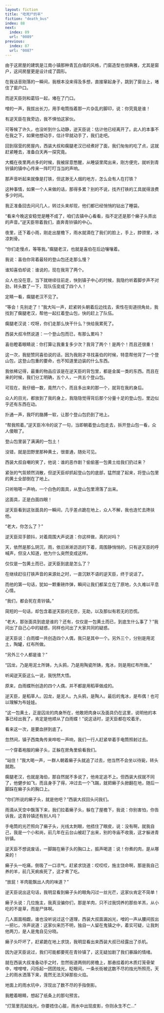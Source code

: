 ```yaml
---
layout: fiction
title: "吃死尸的羊"
fiction: "death_bus"
index: 88
next:
  index: 89
  url: "0089"
previous:
  index: 87
  url: "0087"
---
```

由于这房屋的建筑是江南小镇那种青瓦白墙的风格，门窗造型也很典雅，尤其是窗户，这间房屋更是设计成了圆形。

在我话音刚落的一瞬间，我根本没来得及多想，直接窜起身子，跳到了窗台上，堵住了窗户口。

而逆天臣则和葛钰一起，堵在了门口。

噌的一声，我拔出长刀，用手电筒指着那一片杂乱的脚印，说：你究竟是谁！

有逆天臣在我旁边，我不惧怕这家伙。

可等候了许久，也没听到什么动静，逆天臣说：估计他已经离开了。此人的本事不在我之下，如果他想动手，估计早就动手了，我们走吧。

回到宿营的房屋内，西装大叔和瘸腿老汉已经煮好了面，我们匆匆的吃了点，这就赶紧睡去，准备白天再一探究竟。

大概在夜里两点多的时候，我被尿意憋醒，从睡袋里爬出来，刚方便完，就听到青铃镇的镇中心传来一阵叮叮当当的声响。

那声音听起来就像是打铁，但这渺无人烟的地方，怎么会有人在打铁？

这种事情，如果一个人来做的话，那得多累？别的不说，找齐打铁的工具就得浪费多少时间。

我正准备回去问问几人，转过头来却现，他们都已经悄悄的钻出了睡袋。

“看来今晚这安稳觉是睡不成了，咱们去镇中心看看，指不定还是那个癞子头弄出的声音。”逆天臣带着我们，直奔青铃镇的中心。

夜里，还下着小雨，刚走出屋檐下，雨水就滴在了我们的脸上，手上，脖颈里，冰凉刺骨。

“你们走慢点，等等我。”瘸腿老汉，也就是喜伯在后边嚷嚷着。

我说：喜伯你背着最轻的登山包还走那么慢？

谁知喜伯却说：谁说的，现在我背了两个。

众人也没在意，当下就继续往前走，快到镇子中心的时候，我隐约听着脚步声不对劲，转头数了一下，现队伍变成了四个人！

定睛一看，瘸腿老汉不见了。

“等会！先别走了！”我大叫一声，赶紧转头朝着后边找去，索性在街道拐角处，我找到了瘸腿老汉，帮他一起扛着登山包，快的赶上了队伍。

瘸腿老汉说：哎呀，你们走那么快干什么？快给我累死了。

西装大叔冷然说道：一个登山包而已，有那么累吗？

喜伯瞪着眼睛说：你打算让我重复多少次？我背了两个！是两个！而且还很重！

这一次，我挺赞同喜伯说的话，因为我刚才寻找喜伯的时候，特意帮他背了一个登山包，这登山包重的要命，也不知道里边装的什么东西。

我依稀记得，最重的物品应该是在逆天臣的背包里，都是金属一类的东西。而且在来的时候，我们分工明确，五个人，一共五个登山包。

可现在，我仔细一数，竟然六个，而且多出来的那一个，就背在我的身后。

众人的目光，都放到了我的身上，我隐隐觉得背后那个分量十足的登山包，里边似乎还有东西在动。

扑通一声，我吓的胳膊一软，让那个登山包扔到了地上。

“帮我照着。”逆天臣冷冷的说了一句，当即朝着登山包走去，拆开登山包一看，众人傻眼了。

登山包里装了满满的一包土！

没错，就是田野里那种黄土，很普通，随处可见。

西装大叔自嘲的笑了，他说：谁的恶作剧？偷偷塞一包黄土给我们扔过来？

紧张的气氛顿然消散，但逆天臣却抓起登山包的底部，猛然提了起来，将登山包里的黄土全部倒在了地上。

只听啪嗒一声响，一个白色的面具，从登山包里滑落了出来。

这面具，正是白面四眼！

逆天臣看到这张面具的一瞬间，几乎差点跪在地上，众人不解，我也连忙去搀扶他。

“老大，你怎么了？”

逆天臣双手颤抖，对着周围大声说道：你这样做，真的对吗？

天，依然是那么阴沉，雨，依旧淅淅沥沥的下着，周围静悄悄的，只有逆天臣的呼喊声，但没人知道，他为什么突然变成这样。

仅仅是一包黄土而已，逆天臣到底是怎么了？

在继续赶往打铁声音的来源处之时，一直沉默不语的逆天臣，终于说话了。

而他的第一句话，犹如一颗重磅炸弹，瞬间让我们都呆立在了原地，久久难以平息心情。

“我们，都会死在青铃镇。”

简短的一句话，却包含着逆天臣的无奈，无助，以及那似有若无的恐慌。

“老大，那张面具到底是谁的？还有，仅仅是一包黄土而已，到底生什么事了？”我问出了自己心中的疑惑，同样也问出了大家共同的疑惑。

逆天臣说：白雨蝶一共创造四个人偶，我只是其中一个。另外三个，分别是用泥土，陶罐，红布所做。

“另外三个人都是谁？”

“囚龙，乃是用泥土所铸，九头鸦，乃是用陶瓷所铸，鬼冰，则是用红布所做。”

听闻逆天臣这么一说，我恍然大悟。

原来，白雨蝶所创造的四个人偶，并不都是用稻草做成的。

逆天臣，是稻草人。囚龙，是泥人。九头鸦，是陶人。最后的鬼冰，是布偶！也可以理解为布娃娃。

“这一包黄土，正是囚龙的肉身所在，他敢把肉身以及面具仍在这里，说明他的本事已经出我了，肯定是他顺从了白雨蝶！”说这话时，逆天臣都在咬着牙。

看来这一次，是要血拼到底了。

忽然间，镇子西南角传来哗啦一声响，我们一行人赶紧举着手电筒照射过去。

一个穿着袍服的癞子头，正躲在房角里偷看我们。

“站住！”我大喝一声，一群人朝着癞子头就追了过去，他当然不会坐以待毙，转头就跑。

瘸腿老汉，也就是海伯，那自然就不多说了，他肯定追不上。但西装大叔就不同了，他健步如飞，而且身手了得，冲过去一个飞踹，就把癞子头掀翻在地，随后一脚踩在癞子头的胸口上。

“你们所说的癞子头，就是他吧？”西装大叔回头问我们。

雨滴从天空中飘落下来，我们拉着癞子头，躲在了屋檐下，我说：你别害怕，你告诉我，这青铃镇还有别人吗？

手电筒的光芒照向了癞子头，光线太刺眼，他捂住了眼皮，说：没有啊，就我自己，我是一个小和尚，前几年在云台山被赶了出来，别的寺庙不收我，这才躲进青铃镇。

逆天臣不想说废话，一脚踹在癞子头的胸口上，振声喝道：说！你煮的肉，是从哪来的！

癞子头一吃痛，倒吸了一口凉气，赶紧求饶道：哎哎哎，施主饶命啊，那是我自己养的羊，前几天痢疾死了，这才煮了吃。

“放屁！羊肉能飘出人肉的味道？”

逆天臣说出这句话，我明显看到癞子头的眼角闪过一丝光芒，这家伙肯定不简单！

癞子头说：几位施主，我真没骗你们，那是羊肉，只不过我饲养的那些羊羔，从小吃的不是草，而是尸体啊。

几人面面相觑，谁也没听说过这个道理，西装大叔面漏凶光，噌的一声从腰间拔出一把匕，冷声说道：这家伙来历不明，独自一人留在鬼镇之中，着实可疑，让我刺他两刀，是人是鬼自见分晓。

癞子头吓坏了，赶紧跪在地上求饶，我明显看出来西装大叔已经露出了杀机。

因为逆天臣说过，我们可能都要死在青铃镇了，这无疑加剧了我们暴躁的情绪。

就在西装大叔准备动手之时，忽然街道两侧的房檐上，那悬挂着的木质灯笼骨架中，噌噌噌，闪烁起一团团烛光，眨眼间，一条长街被这数不尽的烛光所照亮，天上的雨水洒落下来，竟然无法灭掉那些火焰。

地面上的雨水坑中，浮现出了数不尽的手指倒影。

我瞪着眼睛，想起了纸条上的那句预言。

“灯笼里亮起烛光，你要捂住心脏，雨水中出现皮影，你则永生不亡...”